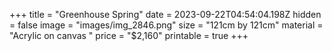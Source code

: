 +++
title = "Greenhouse Spring"
date = 2023-09-22T04:54:04.198Z
hidden = false
image = "images/img_2846.png"
size = "121cm by 121cm"
material = "Acrylic on canvas "
price = "$2,160"
printable = true
+++
